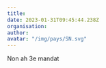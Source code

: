 ```yaml
---
title: 
date: 2023-01-31T09:45:44.238Z
organisation: 
author: 
avatar: "/img/pays/SN.svg"
---
```


Non ah 3e mandat 